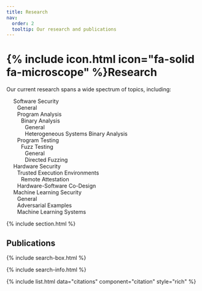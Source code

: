 ```yaml
---
title: Research
nav:
  order: 2
  tooltip: Our research and publications
---
```


<!---
---
title: Publications
nav:
  order: 2
  tooltip: Published works
---
-->

# {% include icon.html icon="fa-solid fa-microscope" %}Research
<!---
# {% include icon.html icon="fa-solid fa-microscope" %}Publications
Lorem ipsum dolor sit amet, consectetur adipiscing elit, sed do eiusmod tempor incididunt ut labore et dolore magna aliqua.
Ut enim ad minim veniam, quis nostrud exercitation ullamco laboris nisi ut aliquip ex ea commodo consequat.
-->

Our current research spans a wide spectrum of topics, including:

<!---
- Software Security
  - General
  - Program Analysis
    - Binary Analysis
      - General
      - Heterogeneous Systems Binary Analysis
  - Program Testing
    - Fuzz Testing
      - General
      - Directed Fuzzing
- Hardware Security
  - Trusted Execution Environments
    - Remote Attestation
  - Hardware-Software Co-Design
- Machine Learning Security
  - General
  - Adversarial Examples
  - Machine Learning Systems
-->



<!---
<ul>
  <li style="color: #092312;">Software Security
    <ul>
      <li style="color: #0d351b;"><i class="fas fa-folder"></i>General</li>
      <li style="color: #0d351b;">Program Analysis
        <ul>
          <li style="color: #0d351b;">Binary Analysis
            <ul>
              <li style="color: #0d351b;">General</li>
              <li style="color: #0d351b;">Heterogeneous Systems Binary Analysis</li>
            </ul>
          </li>
        </ul>
      </li>
    </ul>
    <ul>
      <li style="color: #0d351b;">Program Testing
        <ul>
          <li style="color: #0d351b;">Fuzz Testing
            <ul>
              <li style="color: #0d351b;">General</li>
              <li style="color: #0d351b;">Directed Fuzzing</li>
            </ul>
          </li>
        </ul>
      </li>
    </ul>
  </li>
  <li style="color: #092312;">Hardware Security
    <ul>
      <li style="color: #0d351b;">Trusted Execution Environments
        <ul>
          <li style="color: #0d351b;">Remote Attestation</li>
        </ul>
      </li>
      <li style="color: #0d351b;">Hardware-Software Co-Designs</li>
    </ul>
  </li>
  <li style="color: #092312;">Machine Learning Security
    <ul>
      <li style="color: #0d351b;">General</li>
      <li style="color: #0d351b;">Adversarial Examples</li>
      <li style="color: #0d351b;">Machine Learning Systems</li>
    </ul>
  </li>
</ul>
-->






<ul style="list-style-type: none; padding: 0;">
  <li>
    <span style="display: inline-block; padding: 0px 10px; transition: all 0.3s ease;"
      onmouseover="this.style.backgroundColor='#0D351B'; 
            this.style.color='white'; 
            this.style.transform='translateX(10px)';
            this.style.cursor='pointer';"
      onmouseout="this.style.backgroundColor=var(--background);
             this.style.color='#0D351B';
             this.style.transform='translateX(0)';"><i class="fa fa-chalkboard-user" style="margin-right: 8px"></i>Software Security</span>
    <ul style="list-style-type: none; padding-left: 10px;">
      <li>
        <span style="display: inline-block; padding: 0px 10px; transition: all 0.3s ease;"
          onmouseover="this.style.backgroundColor='#0D351B'; 
                this.style.color='white'; 
                this.style.transform='translateX(10px)';
                this.style.cursor='pointer';"
          onmouseout="this.style.backgroundColor=var(--background);
                 this.style.color='#0D351B';
                 this.style.transform='translateX(0)';"><i class="fa fa-microscope" style="margin-right: 8px"></i>General</span>
      </li>
      <li>
        <span style="display: inline-block; padding: 0px 10px; transition: all 0.3s ease;"
          onmouseover="this.style.backgroundColor='#0D351B'; 
                this.style.color='white'; 
                this.style.transform='translateX(10px)';
                this.style.cursor='pointer';"
          onmouseout="this.style.backgroundColor=var(--background);
                 this.style.color='#0D351B';
                 this.style.transform='translateX(0)';"><i class="fa fa-microscope" style="margin-right: 8px"></i>Program Analysis</span>
        <ul style="list-style-type: none; padding-left: 10px;">
          <li>
            <span style="display: inline-block; padding: 0px 10px; transition: all 0.3s ease;"
              onmouseover="this.style.backgroundColor='#0D351B'; 
                    this.style.color='white'; 
                    this.style.transform='translateX(10px)';
                    this.style.cursor='pointer';"
              onmouseout="this.style.backgroundColor=var(--background);
                     this.style.color='#0D351B';
                     this.style.transform='translateX(0)';"><i class="fa fa-microscope" style="margin-right: 8px"></i>Binary Analysis</span>
            <ul style="list-style-type: none; padding-left: 10px;">
              <li>
                <span style="display: inline-block; padding: 0px 10px; transition: all 0.3s ease;"
                  onmouseover="this.style.backgroundColor='#0D351B'; 
                        this.style.color='white'; 
                        this.style.transform='translateX(10px)';
                        this.style.cursor='pointer';"
                  onmouseout="this.style.backgroundColor=var(--background);
                         this.style.color='#0D351B';
                         this.style.transform='translateX(0)';"><i class="fa fa-microscope" style="margin-right: 8px"></i>General</span>
              </li>
              <li>
                <span style="display: inline-block; padding: 0px 10px; transition: all 0.3s ease;"
                  onmouseover="this.style.backgroundColor='#0D351B'; 
                        this.style.color='white'; 
                        this.style.transform='translateX(10px)';
                        this.style.cursor='pointer';"
                  onmouseout="this.style.backgroundColor=var(--background);
                         this.style.color='#0D351B';
                         this.style.transform='translateX(0)';"><i class="fa fa-microscope" style="margin-right: 8px"></i>Heterogeneous Systems Binary Analysis</span>
              </li>
            </ul>
          </li>
        </ul>
      </li>
      <li>
        <span style="display: inline-block; padding: 0px 10px; transition: all 0.3s ease;"
          onmouseover="this.style.backgroundColor='#0D351B'; 
                this.style.color='white'; 
                this.style.transform='translateX(10px)';
                this.style.cursor='pointer';"
          onmouseout="this.style.backgroundColor=var(--background);
                 this.style.color='#0D351B';
                 this.style.transform='translateX(0)';"><i class="fa fa-microscope" style="margin-right: 8px"></i>Program Testing</span>
        <ul style="list-style-type: none; padding-left: 10px;">
          <li>
            <span style="display: inline-block; padding: 0px 10px; transition: all 0.3s ease;"
              onmouseover="this.style.backgroundColor='#0D351B'; 
                    this.style.color='white'; 
                    this.style.transform='translateX(10px)';
                    this.style.cursor='pointer';"
              onmouseout="this.style.backgroundColor=var(--background);
                     this.style.color='#0D351B';
                     this.style.transform='translateX(0)';"><i class="fa fa-microscope" style="margin-right: 8px"></i>Fuzz Testing</span>
            <ul style="list-style-type: none; padding-left: 10px;">
              <li>
                <span style="display: inline-block; padding: 0px 10px; transition: all 0.3s ease;"
                  onmouseover="this.style.backgroundColor='#0D351B'; 
                        this.style.color='white'; 
                        this.style.transform='translateX(10px)';
                        this.style.cursor='pointer';"
                  onmouseout="this.style.backgroundColor=var(--background);
                         this.style.color='#0D351B';
                         this.style.transform='translateX(0)';"><i class="fa fa-microscope" style="margin-right: 8px"></i>General</span>
              </li>
              <li>
                <span style="display: inline-block; padding: 0px 10px; transition: all 0.3s ease;"
                  onmouseover="this.style.backgroundColor='#0D351B'; 
                        this.style.color='white'; 
                        this.style.transform='translateX(10px)';
                        this.style.cursor='pointer';"
                  onmouseout="this.style.backgroundColor=var(--background);
                         this.style.color='#0D351B';
                         this.style.transform='translateX(0)';"><i class="fa fa-microscope" style="margin-right: 8px"></i>Directed Fuzzing</span>
              </li>
            </ul>
          </li>
        </ul>
      </li>
    </ul>
  </li>
  <li>
    <span style="display: inline-block; padding: 0px 10px; transition: all 0.3s ease;"
      onmouseover="this.style.backgroundColor='#0D351B'; 
            this.style.color='white'; 
            this.style.transform='translateX(10px)';
            this.style.cursor='pointer';"
      onmouseout="this.style.backgroundColor=var(--background);
             this.style.color='#0D351B';
             this.style.transform='translateX(0)';"><i class="fa fa-chalkboard-user" style="margin-right: 8px"></i>Hardware Security</span>
    <ul style="list-style-type: none; padding-left: 10px;">
      <li>
        <span style="display: inline-block; padding: 0px 10px; transition: all 0.3s ease;"
          onmouseover="this.style.backgroundColor='#0D351B'; 
                this.style.color='white'; 
                this.style.transform='translateX(10px)';
                this.style.cursor='pointer';"
          onmouseout="this.style.backgroundColor=var(--background);
                 this.style.color='#0D351B';
                 this.style.transform='translateX(0)';"><i class="fa fa-microscope" style="margin-right: 8px"></i>Trusted Execution Environments</span>
        <ul style="list-style-type: none; padding-left: 10px;">
          <li>
            <span style="display: inline-block; padding: 0px 10px; transition: all 0.3s ease;"
              onmouseover="this.style.backgroundColor='#0D351B'; 
                    this.style.color='white'; 
                    this.style.transform='translateX(10px)';
                    this.style.cursor='pointer';"
              onmouseout="this.style.backgroundColor=var(--background);
                     this.style.color='#0D351B';
                     this.style.transform='translateX(0)';"><i class="fa fa-microscope" style="margin-right: 8px"></i>Remote Attestation</span>
          </li>
        </ul>
      </li>
      <li>
        <span style="display: inline-block; padding: 0px 10px; transition: all 0.3s ease;"
          onmouseover="this.style.backgroundColor='#0D351B'; 
                this.style.color='white'; 
                this.style.transform='translateX(10px)';
                this.style.cursor='pointer';"
          onmouseout="this.style.backgroundColor=var(--background);
                 this.style.color='#0D351B';
                 this.style.transform='translateX(0)';"><i class="fa fa-microscope" style="margin-right: 8px"></i>Hardware-Software Co-Design</span>
      </li>
    </ul>
  </li>
  <li>
    <span style="display: inline-block; padding: 0px 10px; transition: all 0.3s ease;"
      onmouseover="this.style.backgroundColor='#0D351B'; 
            this.style.color='white'; 
            this.style.transform='translateX(10px)';
            this.style.cursor='pointer';"
      onmouseout="this.style.backgroundColor=var(--background);
             this.style.color='#0D351B';
             this.style.transform='translateX(0)';"><i class="fa fa-chalkboard-user" style="margin-right: 8px"></i>Machine Learning Security</span>
    <ul style="list-style-type: none; padding-left: 10px;">
      <li>
        <span style="display: inline-block; padding: 0px 10px; transition: all 0.3s ease;"
          onmouseover="this.style.backgroundColor='#0D351B'; 
                this.style.color='white'; 
                this.style.transform='translateX(10px)';
                this.style.cursor='pointer';"
          onmouseout="this.style.backgroundColor=var(--background);
                 this.style.color='#0D351B';
                 this.style.transform='translateX(0)';"><i class="fa fa-microscope" style="margin-right: 8px"></i>General</span>
      </li>
      <li>
        <span style="display: inline-block; padding: 0px 10px; transition: all 0.3s ease;"
          onmouseover="this.style.backgroundColor='#0D351B'; 
                this.style.color='white'; 
                this.style.transform='translateX(10px)';
                this.style.cursor='pointer';"
          onmouseout="this.style.backgroundColor=var(--background);
                 this.style.color='#0D351B';
                 this.style.transform='translateX(0)';"><i class="fa fa-microscope" style="margin-right: 8px"></i>Adversarial Examples</span>
      </li>
      <li>
        <span style="display: inline-block; padding: 0px 10px; transition: all 0.3s ease;"
          onmouseover="this.style.backgroundColor='#0D351B'; 
                this.style.color='white'; 
                this.style.transform='translateX(10px)';
                this.style.cursor='pointer';"
          onmouseout="this.style.backgroundColor=var(--background);
                 this.style.color='#0D351B';
                 this.style.transform='translateX(0)';"><i class="fa fa-microscope" style="margin-right: 8px"></i>Machine Learning Systems</span>
      </li>
    </ul>
  </li>
</ul>












{% include section.html %}


<!---
## All
-->

## Publications

{% include search-box.html %}

{% include search-info.html %}

{% include list.html data="citations" component="citation" style="rich" %}
